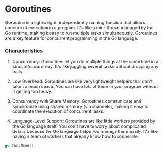 # Goroutines

Goroutine is a lightweight, independently running function that allows concurrent execution in a program. It's like a mini-thread managed by the Go runtime, making it easy to run multiple tasks simultaneously. Goroutines are a key feature for concurrent programming in the Go language.

### Characteristics

1. Concurrency: Goroutines let you do multiple things at the same time in a straightforward way. It's like juggling several tasks without dropping any balls.

2. Low Overhead: Goroutines are like very lightweight helpers that don't take up much space. You can have lots of them in your program without it getting too heavy.

3. Concurrency with Share Memory: Goroutines communicate and synchronize using shared memory (via channels), making it easy to coordinate the execution of concurrent tasks.

4. Language-Level Support: Goroutines are like little workers provided by the Go language itself. You don't have to worry about complicated details because the Go language helps you manage them easily. It's like having a team of workers that already know how to cooperate.

```go
go funcName()
```